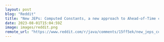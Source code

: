 ```yaml
---
layout: post
blog: "Reddit"
title: "New JEPs: Computed Constants, a new approach to Ahead-of-Time compilation and stabilisation of the FFM API"
date: 2023-08-01T15:04:59Z
image: images/reddit.png
remote_url: "https://www.reddit.com/r/java/comments/15ff5ek/new_jeps_computed_constants_a_new_approach_to/"
---
```

